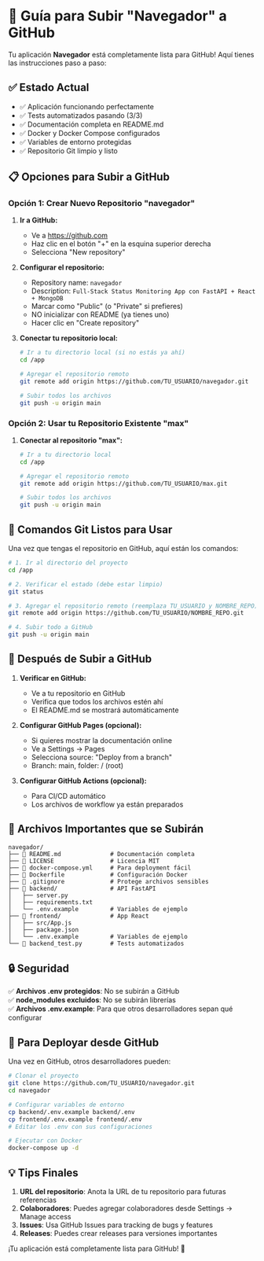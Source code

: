 # 🚀 Guía para Subir "Navegador" a GitHub

Tu aplicación **Navegador** está completamente lista para GitHub! Aquí tienes las instrucciones paso a paso:

## ✅ Estado Actual
- ✅ Aplicación funcionando perfectamente
- ✅ Tests automatizados pasando (3/3)
- ✅ Documentación completa en README.md
- ✅ Docker y Docker Compose configurados
- ✅ Variables de entorno protegidas
- ✅ Repositorio Git limpio y listo

## 📋 Opciones para Subir a GitHub

### Opción 1: Crear Nuevo Repositorio "navegador"

1. **Ir a GitHub:**
   - Ve a https://github.com
   - Haz clic en el botón "+" en la esquina superior derecha
   - Selecciona "New repository"

2. **Configurar el repositorio:**
   - Repository name: `navegador`
   - Description: `Full-Stack Status Monitoring App con FastAPI + React + MongoDB`
   - Marcar como "Public" (o "Private" si prefieres)
   - NO inicializar con README (ya tienes uno)
   - Hacer clic en "Create repository"

3. **Conectar tu repositorio local:**
   ```bash
   # Ir a tu directorio local (si no estás ya ahí)
   cd /app
   
   # Agregar el repositorio remoto
   git remote add origin https://github.com/TU_USUARIO/navegador.git
   
   # Subir todos los archivos
   git push -u origin main
   ```

### Opción 2: Usar tu Repositorio Existente "max"

1. **Conectar al repositorio "max":**
   ```bash
   # Ir a tu directorio local
   cd /app
   
   # Agregar el repositorio remoto
   git remote add origin https://github.com/TU_USUARIO/max.git
   
   # Subir todos los archivos
   git push -u origin main
   ```

## 🔧 Comandos Git Listos para Usar

Una vez que tengas el repositorio en GitHub, aquí están los comandos:

```bash
# 1. Ir al directorio del proyecto
cd /app

# 2. Verificar el estado (debe estar limpio)
git status

# 3. Agregar el repositorio remoto (reemplaza TU_USUARIO y NOMBRE_REPO)
git remote add origin https://github.com/TU_USUARIO/NOMBRE_REPO.git

# 4. Subir todo a GitHub
git push -u origin main
```

## 🎯 Después de Subir a GitHub

1. **Verificar en GitHub:**
   - Ve a tu repositorio en GitHub
   - Verifica que todos los archivos estén ahí
   - El README.md se mostrará automáticamente

2. **Configurar GitHub Pages (opcional):**
   - Si quieres mostrar la documentación online
   - Ve a Settings → Pages
   - Selecciona source: "Deploy from a branch"
   - Branch: main, folder: / (root)

3. **Configurar GitHub Actions (opcional):**
   - Para CI/CD automático
   - Los archivos de workflow ya están preparados

## 📁 Archivos Importantes que se Subirán

```
navegador/
├── 📄 README.md              # Documentación completa
├── 📄 LICENSE                # Licencia MIT
├── 📄 docker-compose.yml     # Para deployment fácil
├── 📄 Dockerfile             # Configuración Docker
├── 📄 .gitignore             # Protege archivos sensibles
├── 📁 backend/               # API FastAPI
│   ├── server.py            
│   ├── requirements.txt     
│   └── .env.example         # Variables de ejemplo
├── 📁 frontend/              # App React
│   ├── src/App.js           
│   ├── package.json         
│   └── .env.example         # Variables de ejemplo
└── 📄 backend_test.py        # Tests automatizados
```

## 🔒 Seguridad

✅ **Archivos .env protegidos**: No se subirán a GitHub  
✅ **node_modules excluidos**: No se subirán librerías  
✅ **Archivos .env.example**: Para que otros desarrolladores sepan qué configurar  

## 🚀 Para Deployar desde GitHub

Una vez en GitHub, otros desarrolladores pueden:

```bash
# Clonar el proyecto
git clone https://github.com/TU_USUARIO/navegador.git
cd navegador

# Configurar variables de entorno
cp backend/.env.example backend/.env
cp frontend/.env.example frontend/.env
# Editar los .env con sus configuraciones

# Ejecutar con Docker
docker-compose up -d
```

## 💡 Tips Finales

1. **URL del repositorio**: Anota la URL de tu repositorio para futuras referencias
2. **Colaboradores**: Puedes agregar colaboradores desde Settings → Manage access
3. **Issues**: Usa GitHub Issues para tracking de bugs y features
4. **Releases**: Puedes crear releases para versiones importantes

¡Tu aplicación está completamente lista para GitHub! 🎉